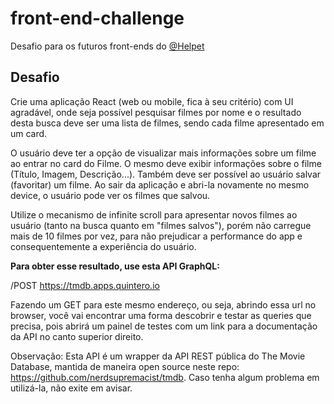 # front-end-challenge
Desafio para os futuros front-ends do [@Helpet](https://github.com/helpetapp)

## Desafio

Crie uma aplicação React (web ou mobile, fica à seu critério) com UI agradável, onde seja possível pesquisar filmes por nome e o resultado desta busca deve ser uma lista de filmes, sendo cada filme apresentado em um card. 

O usuário deve ter a opção de visualizar mais informações sobre um filme ao entrar no card do Filme. O mesmo deve exibir informações sobre o filme (Título, Imagem, Descrição...). Também deve ser possível ao usuário salvar (favoritar) um filme. Ao sair da aplicação e abri-la novamente no mesmo device, o usuário pode ver os filmes que salvou.

Utilize o mecanismo de infinite scroll para apresentar novos filmes ao usuário (tanto na busca quanto em "filmes salvos"), porém não carregue mais de 10 filmes por vez, para não prejudicar a performance do app e consequentemente a experiência do usuário.


**Para obter esse resultado, use esta API GraphQL:**

/POST https://tmdb.apps.quintero.io

Fazendo um GET para este mesmo endereço, ou seja, abrindo essa url no browser, você vai encontrar uma forma descobrir e testar as queries que precisa, pois abrirá um painel de testes com um link para a documentação da API no canto superior direito.

Observação: Esta API é um wrapper da API REST pública do The Movie Database, mantida de maneira open source neste repo: https://github.com/nerdsupremacist/tmdb. Caso tenha algum problema em utilizá-la, não exite em avisar.

